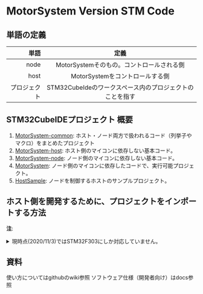 # MotorSystem Version STM Code
## 単語の定義

|単語|定義|
|----:|:----:|
|node|MotorSystemそのもの。コントロールされる側|
|host|MotorSystemをコントロールする側|
|プロジェクト|STM32CubeIdeのワークスペース内のプロジェクトのことを指す|

## STM32CubeIDEプロジェクト 概要
1. [MotorSystem-common](./MotorSystem-common): ホスト・ノード両方で扱われるコード（列挙子やマクロ）をまとめたプロジェクト
1. [MotorSystem-host](./MotorSystem-host): ホスト側のマイコンに依存しない基本コード。
1. [MotorSystem-node](./MotorSystem-node): ノード側のマイコンに依存しない基本コード。
1. [MotorSystem](./MotorSystem): ノード側のマイコンに依存したコードで、実行可能プロジェクト。
1. [HostSample](./HostSample): ノードを制御するホストのサンプルプロジェクト。

## ホスト側を開発するために、プロジェクトをインポートする方法

__注__: <details><summary>現時点(2020/11/3)ではSTM32F303にしか対応していません。</summary>将来的にはどうにか対応してほしいです。原因はプロジェクトをマイコンの種類を指定して作成する必要があるからです。使う予定のあるマイコンでそれぞれstatic ライブラリを作成する方法が一つですかね。</details>

## 資料
使い方についてはgithubのwiki参照
ソフトウェア仕様（開発者向け）はdocs参照